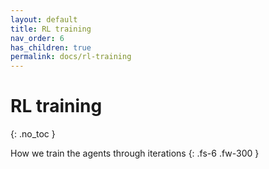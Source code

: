 ```yaml
---
layout: default
title: RL training
nav_order: 6
has_children: true
permalink: docs/rl-training
---
```


# RL training
{: .no_toc }

How we train the agents through iterations
{: .fs-6 .fw-300 }